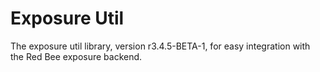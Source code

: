 # Exposure Util

The exposure util library, version r3.4.5-BETA-1, for easy integration with the Red Bee exposure backend.